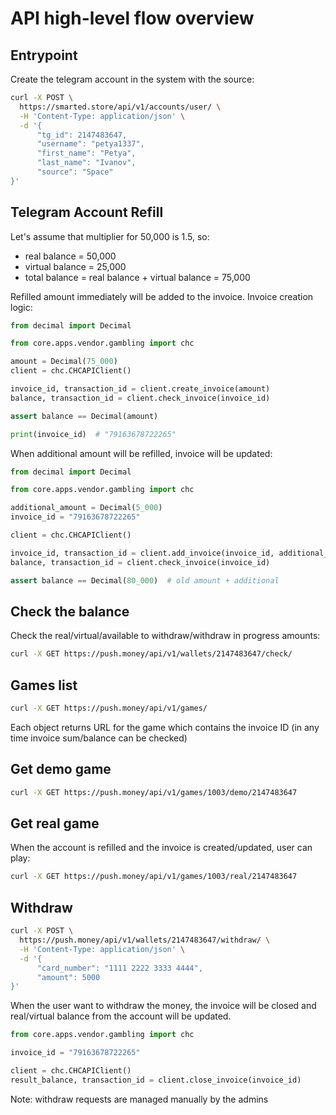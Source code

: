 API high-level flow overview
============================

## Entrypoint
Create the telegram account in the system with the source:
```bash
curl -X POST \
  https://smarted.store/api/v1/accounts/user/ \
  -H 'Content-Type: application/json' \
  -d '{
      "tg_id": 2147483647,
      "username": "petya1337",
      "first_name": "Petya",
      "last_name": "Ivanov",
      "source": "Space"
}'
```

## Telegram Account Refill

Let's assume that multiplier for 50,000 is 1.5, so:
- real balance = 50,000
- virtual balance = 25,000
- total balance = real balance + virtual balance = 75,000

Refilled amount immediately will be added to the invoice. Invoice creation logic:
```python
from decimal import Decimal

from core.apps.vendor.gambling import chc

amount = Decimal(75_000)
client = chc.CHCAPIClient()

invoice_id, transaction_id = client.create_invoice(amount)
balance, transaction_id = client.check_invoice(invoice_id)

assert balance == Decimal(amount) 

print(invoice_id)  # "79163678722265"

```  

When additional amount will be refilled, invoice will be updated:
```python
from decimal import Decimal

from core.apps.vendor.gambling import chc

additional_amount = Decimal(5_000)
invoice_id = "79163678722265"

client = chc.CHCAPIClient()

invoice_id, transaction_id = client.add_invoice(invoice_id, additional_amount)
balance, transaction_id = client.check_invoice(invoice_id)

assert balance == Decimal(80_000)  # old amount + additional 
```  

## Check the balance
Check the real/virtual/available to withdraw/withdraw in progress amounts:
```bash
curl -X GET https://push.money/api/v1/wallets/2147483647/check/
```

## Games list
```bash
curl -X GET https://push.money/api/v1/games/
```
Each object returns URL for the game which contains the invoice ID (in any time invoice sum/balance can be checked)

## Get demo game
```bash
curl -X GET https://push.money/api/v1/games/1003/demo/2147483647
```

## Get real game
When the account is refilled and the invoice is created/updated, user can play:
```bash
curl -X GET https://push.money/api/v1/games/1003/real/2147483647
```

## Withdraw
```bash
curl -X POST \
  https://push.money/api/v1/wallets/2147483647/withdraw/ \
  -H 'Content-Type: application/json' \
  -d '{
      "card_number": "1111 2222 3333 4444",
      "amount": 5000
}'
```

When the user want to withdraw the money, the invoice will be closed and real/virtual balance from the account will 
be updated.
```python
from core.apps.vendor.gambling import chc

invoice_id = "79163678722265"

client = chc.CHCAPIClient()
result_balance, transaction_id = client.close_invoice(invoice_id)
```

Note: withdraw requests are managed manually by the admins

